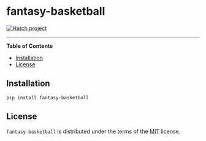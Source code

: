 # fantasy-basketball

[![Hatch project](https://img.shields.io/badge/%F0%9F%A5%9A-Hatch-4051b5.svg)](https://github.com/pypa/hatch)

-----

**Table of Contents**

- [Installation](#installation)
- [License](#license)

## Installation

```console
pip install fantasy-basketball
```

## License

`fantasy-basketball` is distributed under the terms of the [MIT](https://spdx.org/licenses/MIT.html) license.
